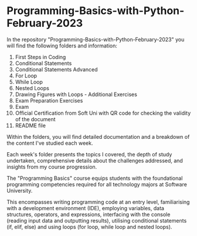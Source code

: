 # Programming-Basics-with-Python-February-2023

In the repository "Programming-Basics-with-Python-February-2023" you will find the following folders and information:

1. First Steps in Coding
2. Conditional Statements
3. Conditional Statements Advanced
4. For Loop
5. While Loop
6. Nested Loops
7. Drawing Figures with Loops - Additional Exercises
8. Exam Preparation Exercises
9. Exam
10. Official Certification from Soft Uni with QR code for checking the validity of the document
11. README file

Within the folders, you will find detailed documentation and a breakdown of the content I've studied each week.

Each week's folder presents the topics I covered, the depth of study undertaken, comprehensive details about the challenges addressed, and insights from my course progression.

The "Programming Basics" course equips students with the foundational programming competencies required for all technology majors at Software University.

This encompasses writing programming code at an entry level, familiarising with a development environment (IDE), employing variables, data structures, operators, and expressions, 
interfacing with the console (reading input data and outputting results), utilising conditional statements (if, elif, else) and using loops (for loop, while loop and nested loops).
